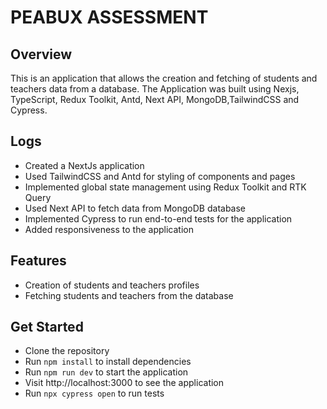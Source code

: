 # PEABUX ASSESSMENT

## Overview

This is an application that allows the creation and fetching of students and teachers data from a database. The Application was built using Nexjs, TypeScript, Redux Toolkit, Antd, Next API, MongoDB,TailwindCSS and Cypress.

## Logs

- Created a NextJs application
- Used TailwindCSS and Antd for styling of components and pages
- Implemented global state management using Redux Toolkit and RTK Query
- Used Next API to fetch data from MongoDB database
- Implemented Cypress to run end-to-end tests for the application
- Added responsiveness to the application

## Features

- Creation of students and teachers profiles
- Fetching students and teachers from the database

## Get Started

- Clone the repository
- Run `npm install` to install dependencies
- Run `npm run dev` to start the application
- Visit http://localhost:3000 to see the application
- Run `npx cypress open` to run tests
